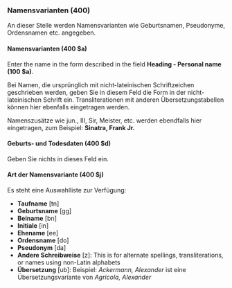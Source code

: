 ### Namensvarianten (400)
An dieser Stelle werden Namensvarianten wie Geburtsnamen, Pseudonyme, Ordensnamen etc. angegeben.   

#### Namensvarianten (400 $a)
Enter the name in the form described in the field **Heading - Personal name (100 $a)**.

Bei Namen, die ursprünglich mit nicht-lateinischen Schriftzeichen geschrieben werden, geben Sie in diesem Feld die Form in der nicht-lateinischen Schrift ein. Transliterationen mit anderen Übersetzungstabellen können hier ebenfalls eingetragen werden.    

Namenszusätze wie jun., III, Sir, Meister, etc. werden ebendfalls hier eingetragen, zum Beispiel: **Sinatra, Frank Jr.**

#### Geburts- und Todesdaten (400 $d)
Geben Sie nichts in dieses Feld ein.

#### Art der Namensvariante (400 $j)
Es steht eine Auswahlliste zur Verfügung:  

- **Taufname** [tn]  
- **Geburtsname** [gg]  
- **Beiname** [bn]
- **Initiale** [in]  
- **Ehename** [ee]  
- **Ordensname** [do]
- **Pseudonym** [da]  
- **Andere Schreibweise** [z]: This is for alternate spellings, transliterations, or names using non-Latin alphabets
- **Übersetzung** [ub]: Beispiel: _Ackermann, Alexander_ ist eine Übersetzungsvariante von _Agricola, Alexander_
